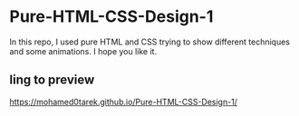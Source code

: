 # Pure-HTML-CSS-Design-1
  In this repo, I used pure HTML and CSS trying to show different techniques and some animations.
  I hope you like it.

## ling to preview 
https://mohamed0tarek.github.io/Pure-HTML-CSS-Design-1/
